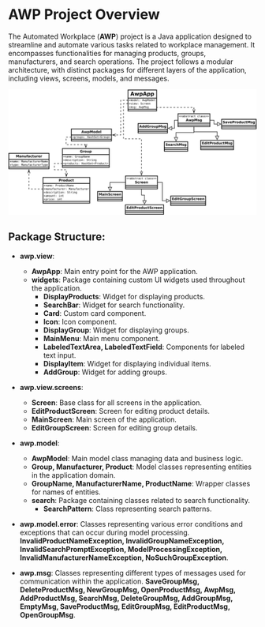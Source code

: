 # AWP Project Overview

The Automated Workplace (**AWP**) project is a Java application designed to streamline and automate various tasks related to workplace management. It encompasses functionalities for managing products, groups, manufacturers, and search operations. The project follows a modular architecture, with distinct packages for different layers of the application, including views, screens, models, and messages.

![awp_uml](awp_uml.svg)

## Package Structure:

* **awp.view**:
    * **AwpApp**: Main entry point for the AWP application.
    * **widgets**: Package containing custom UI widgets used throughout the application.
        * **DisplayProducts**: Widget for displaying products.
        * **SearchBar**: Widget for search functionality.
        * **Card**: Custom card component.
        * **Icon**: Icon component.
        * **DisplayGroup**: Widget for displaying groups.
        * **MainMenu**: Main menu component.
        * **LabeledTextArea, LabeledTextField**: Components for labeled text input.
        * **DisplayItem**: Widget for displaying individual items.
        * **AddGroup**: Widget for adding groups.

* **awp.view.screens**:
    * **Screen**: Base class for all screens in the application.
    * **EditProductScreen**: Screen for editing product details.
    * **MainScreen**: Main screen of the application.
    * **EditGroupScreen**: Screen for editing group details.

* **awp.model**:
    * **AwpModel**: Main model class managing data and business logic.
    * **Group, Manufacturer, Product**: Model classes representing entities in the application domain.
    * **GroupName, ManufacturerName, ProductName**: Wrapper classes for names of entities.
    * **search**: Package containing classes related to search functionality.
        * **SearchPattern**: Class representing search patterns.

* **awp.model.error**:
    Classes representing various error conditions and exceptions that can occur during model processing.
        **InvalidProductNameException, InvalidGroupNameException, InvalidSearchPromptException, ModelProcessingException, InvalidManufacturerNameException, NoSuchGroupException**.

* **awp.msg**:
    Classes representing different types of messages used for communication within the application.
    **SaveGroupMsg, DeleteProductMsg, NewGroupMsg, OpenProductMsg, AwpMsg, AddProductMsg, SearchMsg, DeleteGroupMsg, AddGroupMsg, EmptyMsg, SaveProductMsg, EditGroupMsg, EditProductMsg, OpenGroupMsg**.       